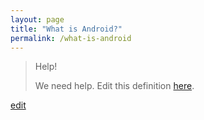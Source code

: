 ```yaml
---
layout: page
title: "What is Android?"
permalink: /what-is-android
---
```


> Help! 
> 
> We need help. Edit this definition <a href="https://github.com/and-digital/tech-definitions/blog/master/definitions/mobile/android.md">here</a>.

<p class="edit-term"><a href="https://github.com/and-digital/tech-definitions/blog/master/definitions/mobile/android.md">edit</a></p>
